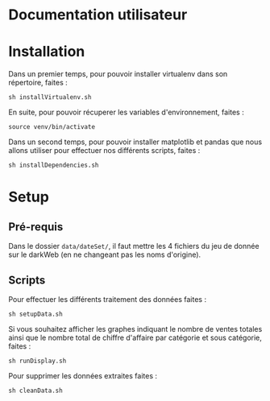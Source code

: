 # Documentation utilisateur

# Installation
Dans un premier temps, pour pouvoir installer virtualenv dans son répertoire, faites : 

```
sh installVirtualenv.sh
```

En suite, pour pouvoir récuperer les variables d'environnement, faites :

```
source venv/bin/activate
```

Dans un second temps, pour pouvoir installer matplotlib et pandas que nous allons utiliser pour effectuer nos différents scripts, faites :

```
sh installDependencies.sh
```

# Setup

## Pré-requis
Dans le dossier `data/dateSet/`, il faut mettre les 4 fichiers du jeu de donnée sur le darkWeb (en ne changeant pas les noms d'origine).

## Scripts

Pour effectuer les différents traitement des données faites :

```
sh setupData.sh
```

Si vous souhaitez afficher les graphes indiquant le nombre de ventes totales ainsi que le nombre total de chiffre d'affaire par catégorie et sous catégorie, faites :

```
sh runDisplay.sh
```

Pour supprimer les données extraites faites :

```
sh cleanData.sh
```


